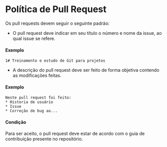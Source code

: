 # Política de Pull Request

Os pull requests devem seguir o seguinte padrão:

- O pull request deve indicar em seu título o número e nome da issue, ao qual issue se refere.

#### Exemplo

``` 1# Treinamento e estudo de Git para projetos ```

- A descrição do pull request deve ser feito de forma objetiva contendo as modificações feitas.

#### Exemplo

```
Neste pull request foi feito:
* Historia de usuário
* Issue
* Correção de bug ao...
```

#### Condição

Para ser aceito, o pull request deve estar de acordo com o guia de contribuição presente no repositório.